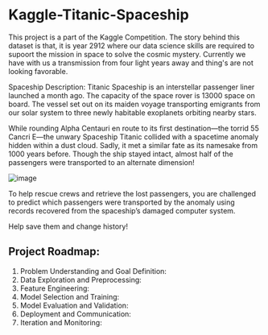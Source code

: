 # Kaggle-Titanic-Spaceship

This project is a part of the Kaggle Competition. The story behind this dataset is that, it is  year 2912 where our data science skills are required to supoort the mission in space to solve the cosmic mystery. Currently we have with us a transmission from four light years away and thing's are not looking favorable. 

Spaceship Description: Titanic Spaceship is an interstellar passenger liner launched a month ago. The capacity of the space rover is 13000 space on board. The vessel set out on its maiden voyage transporting emigrants from our solar system to three newly habitable exoplanets orbiting nearby stars.

While rounding Alpha Centauri en route to its first destination—the torrid 55 Cancri E—the unwary Spaceship Titanic collided with a spacetime anomaly hidden within a dust cloud. Sadly, it met a similar fate as its namesake from 1000 years before. Though the ship stayed intact, almost half of the passengers were transported to an alternate dimension!

![image](https://github.com/user-attachments/assets/c0917617-b0e4-4aad-8e8f-1f451fad2bea)

To help rescue crews and retrieve the lost passengers, you are challenged to predict which passengers were transported by the anomaly using records recovered from the spaceship’s damaged computer system.

Help save them and change history!

## Project Roadmap:

1. Problem Understanding and Goal Definition:
2. Data Exploration and Preprocessing:
3. Feature Engineering:
4. Model Selection and Training:
5. Model Evaluation and Validation:
6. Deployment and Communication:
7. Iteration and Monitoring:
